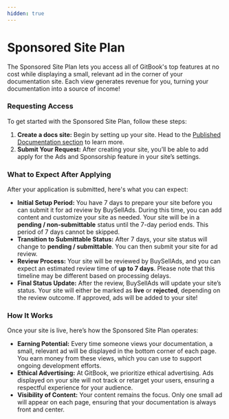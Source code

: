 ```yaml
---
hidden: true
---
```


# Sponsored Site Plan

The Sponsored Site Plan lets you access all of GitBook's top features at no cost while displaying a small, relevant ad in the corner of your documentation site. Each view generates revenue for you, turning your documentation into a source of income!

### Requesting Access

To get started with the Sponsored Site Plan, follow these steps:

1. **Create a docs site:** Begin by setting up your site. Head to the [Published Documentation section](broken-reference) to learn more.
2. **Submit Your Request:** After creating your site, you’ll be able to add apply for the Ads and Sponsorship feature in your site’s settings.&#x20;

### What to Expect After Applying

After your application is submitted, here's what you can expect:

* **Initial Setup Period:** You have 7 days to prepare your site before you can submit it for ad review by BuySellAds. During this time, you can add content and customize your site as needed. Your site will be in a **pending / non-submittable** status until the 7-day period ends. This period of 7 days cannot be skipped.
* **Transition to Submittable Status:** After 7 days, your site status will change to **pending / submittable**. You can then submit your site for ad review.
* **Review Process:** Your site will be reviewed by BuySellAds, and you can expect an estimated review time of **up to 7 days**. Please note that this timeline may be different based on processing delays.
* **Final Status Update:** After the review, BuySellAds will update your site’s status. Your site will either be marked as **live** or **rejected**, depending on the review outcome. If approved, ads will be added to your site!

### How It Works

Once your site is live, here’s how the Sponsored Site Plan operates:

* **Earning Potential:** Every time someone views your documentation, a small, relevant ad will be displayed in the bottom corner of each page. You earn money from these views, which you can use to support ongoing development efforts.
* **Ethical Advertising:** At GitBook, we prioritize ethical advertising. Ads displayed on your site will not track or retarget your users, ensuring a respectful experience for your audience.
* **Visibility of Content:** Your content remains the focus. Only one small ad will appear on each page, ensuring that your documentation is always front and center.
